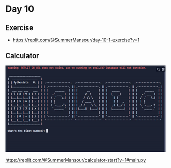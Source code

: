 # Day 10

## Exercise

- https://replit.com/@SummerMansour/day-10-1-exercise?v=1

## Calculator

![calculator](calculator.gif)

https://replit.com/@SummerMansour/calculator-start?v=1#main.py
